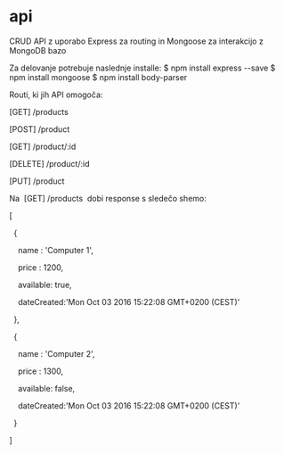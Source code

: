 # api

CRUD API z uporabo Express za routing in Mongoose za interakcijo z MongoDB bazo

Za delovanje potrebuje naslednje installe:
$ npm install express --save
$ npm install mongoose
$ npm install body-parser



Routi, ki jih API omogoča:

[GET] /products

[POST] /product

[GET] /product/:id

[DELETE] /product/:id

[PUT] /product



Na  [GET] /products  dobi response s sledečo shemo:

[

  {

    name : 'Computer 1',

    price : 1200,

    available: true,

    dateCreated:'Mon Oct 03 2016 15:22:08 GMT+0200 (CEST)'

  },

  {

    name : 'Computer 2',

    price : 1300,

    available: false,

    dateCreated:'Mon Oct 03 2016 15:22:08 GMT+0200 (CEST)'

  }

]
